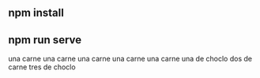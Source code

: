 ## npm install
## npm run serve
una carne una carne una carne una carne una carne una de choclo dos de carne tres de choclo

